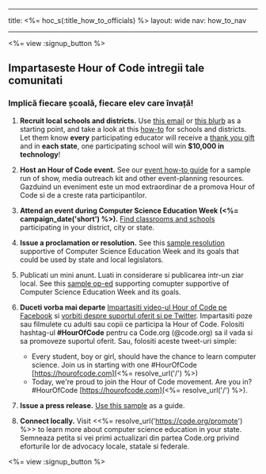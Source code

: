 * * *

title: <%= hoc_s(:title_how_to_officials) %> layout: wide nav: how_to_nav

* * *

<%= view :signup_button %>

## Impartaseste Hour of Code intregii tale comunitati

### Implică fiecare școală, fiecare elev care învață!

  1. **Recruit local schools and districts.** Use [this email](<%= resolve_url('/resources#sample-emails') %>) or [this blurb](<%= resolve_url('/resources/stats') %>) as a starting point, and take a look at this [how-to](<%= resolve_url('/resources/how-to') %>) for schools and districts. Let them know **every** participating educator will receive a [thank you gift](<%= resolve_url('/resources/how-to') %>) and in **each state**, one participating school will win **$10,000 in technology**!

  2. **Host an Hour of Code event.** See our [event how-to guide](<%= resolve_url('/resources/how-to-event') %>) for a sample run of show, media outreach kit and other event-planning resources. Gazduind un eveniment este un mod extraordinar de a promova Hour of Code si de a creste rata participantilor.

  3. **Attend an event during Computer Science Education Week (<%= campaign_date('short') %>).** [Find classrooms and schools](<%= resolve_url('/events') %>) participating in your district, city or state.

  4. **Issue a proclamation or resolution.** See this [sample resolution](<%= resolve_url('resources/proclamation') %>) supportive of Computer Science Education Week and its goals that could be used by state and local legislators.

  5. Publicati un mini anunt. Luati in considerare si publicarea intr-un ziar local. See this [sample op-ed](<%= resolve_url('/resources/op-ed') %>) supporting comupter supportive of Computer Science Education Week and its goals.

  6. **Duceti vorba mai departe** [Impartasiti video-ul Hour of Code pe Facebook](https://www.facebook.com/sharer/sharer.php?u=http%3A%2F%2Fhourofcode.com%2Fus) si [vorbiti despre suportul oferit si pe Twitter](https://twitter.com/intent/tweet?url=http%3A%2F%2Fhourofcode.com&text=I%27m%20participating%20in%20this%20year%27s%20%23HourOfCode%2C%20are%20you%3F%20%40codeorg&original_referer=https%3A%2F%2Fwww.google.com%2Furl%3Fq%3Dhttps%253A%252F%252Ftwitter.com%252Fshare%253Fhashtags%253D%2526amp%253Brelated%253Dcodeorg%2526amp%253Btext%253DI%252527m%252Bparticipating%252Bin%252Bthis%252Byear%252527s%252B%252523HourOfCode%25252C%252Bare%252Byou%25253F%252B%252540codeorg%2526amp%253Burl%253Dhttp%25253A%25252F%25252Fhourofcode.com%26sa%3DD%26sntz%3D1%26usg%3DAFQjCNE1GLTUbKZfMlEh9Aj5w0iswz6PYQ&related=codeorg&hashtags=). Impartasiti poze sau filmulete cu adulti sau copii ce participa la Hour of Code. Folositi hashtag-ul **#HourOfCode** pentru ca Code.org (@code.org) sa il vada si sa promoveze suportul oferit. Sau, folositi aceste tweet-uri simple:
    
      * Every student, boy or girl, should have the chance to learn computer science. Join us in starting with one #HourOfCode [https://hourofcode.com](<%= resolve_url('/') %>)
      * Today, we're proud to join the Hour of Code movement. Are you in? #HourOfCode [https://hourofcode.com](<%= resolve_url('/') %>).   
          
        

  7. **Issue a press release.** [Use this sample](<%= resolve_url('/resources/official-press-release') %>) as a guide.

  8. **Connect locally.** Visit <<%= resolve_url('https://code.org/promote') %>> to learn more about computer science education in your state. Semneaza petita si vei primi actualizari din partea Code.org privind eforturile lor de advocacy locale, statale si federale.

<%= view :signup_button %>